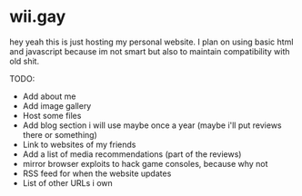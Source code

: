 # wii.gay

hey yeah this is just hosting my personal website. I plan on using basic html and javascript because im not smart but also to maintain compatibility with old shit.

TODO:
* Add about me
* Add image gallery
* Host some files
* Add blog section i will use maybe once a year (maybe i'll put reviews there or something)
* Link to websites of my friends
* Add a list of media recommendations (part of the reviews)
* mirror browser exploits to hack game consoles, because why not
* RSS feed for when the website updates
* List of other URLs i own
